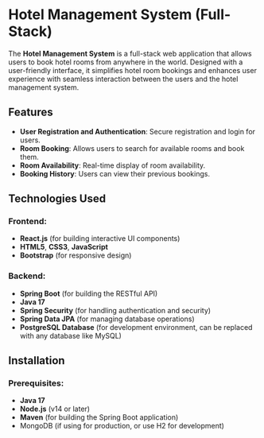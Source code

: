 # Hotel Management System (Full-Stack)

The **Hotel Management System** is a full-stack web application that allows users to book hotel rooms from anywhere in the world. Designed with a user-friendly interface, it simplifies hotel room bookings and enhances user experience with seamless interaction between the users and the hotel management system.

## Features

- **User Registration and Authentication**: Secure registration and login for users.
- **Room Booking**: Allows users to search for available rooms and book them.
- **Room Availability**: Real-time display of room availability.
- **Booking History**: Users can view their previous bookings.

## Technologies Used

### Frontend:
- **React.js** (for building interactive UI components)
- **HTML5**, **CSS3**, **JavaScript**
- **Bootstrap** (for responsive design)

### Backend:
- **Spring Boot** (for building the RESTful API)
- **Java 17**
- **Spring Security** (for handling authentication and security)
- **Spring Data JPA** (for managing database operations)
- **PostgreSQL Database** (for development environment, can be replaced with any database like MySQL)


## Installation

### Prerequisites:
- **Java 17** 
- **Node.js** (v14 or later)
- **Maven** (for building the Spring Boot application)
- MongoDB (if using for production, or use H2 for development)


